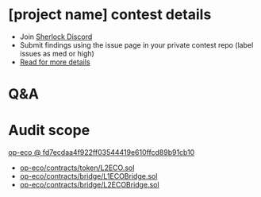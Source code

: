 
# [project name] contest details

- Join [Sherlock Discord](https://discord.gg/MABEWyASkp)
- Submit findings using the issue page in your private contest repo (label issues as med or high)
- [Read for more details](https://docs.sherlock.xyz/audits/watsons)

# Q&A

# Audit scope


[op-eco @ fd7ecdaa4f922ff03544419e610ffcd89b91cb10](https://github.com/eco-association/op-eco/tree/fd7ecdaa4f922ff03544419e610ffcd89b91cb10)
- [op-eco/contracts/token/L2ECO.sol](op-eco/contracts/token/L2ECO.sol)
- [op-eco/contracts/bridge/L1ECOBridge.sol](op-eco/contracts/bridge/L1ECOBridge.sol)
- [op-eco/contracts/bridge/L2ECOBridge.sol](op-eco/contracts/bridge/L2ECOBridge.sol)


